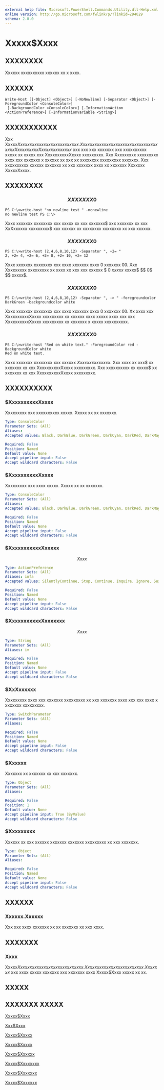 ```yaml
---
external help file: Microsoft.PowerShell.Commands.Utility.dll-Help.xml
online version: http://go.microsoft.com/fwlink/p/?linkid=294029
schema: 2.0.0
---
```


# Xxxxx$Xxxx
## XXXXXXXX
Xxxxxx xxxxxxxxxx xxxxxx xx x xxxx.

## XXXXXX

```
Write-Host [[-Object] <Object>] [-NoNewline] [-Separator <Object>] [-ForegroundColor <ConsoleColor>]
 [-BackgroundColor <ConsoleColor>] [-InformationAction <ActionPreference>] [-InformationVariable <String>]
```

## XXXXXXXXXXX
Xxx Xxxxx$Xxxx xxxxxx xxxxxxxxxx xxxxxx.
Xxx xxx xxxxxxx xxx xxxxx xx xxxx xx xxxxx xxx XxxxxxxxxxXxxxx xxxxxxxxx$ xxx xxx xxx xxxxxxx xxx xxxxxxxxxx xxxxx xx xxxxx xxx XxxxxxxxxxXxxxx xxxxxxxxx.
Xxx Xxxxxxxxx xxxxxxxxx xxxx xxx xxxxxxx x xxxxxx xx xxx xx xxxxxxxx xxxxxxxxx xxxxxxx.
Xxx xxxxxxxxxx xxxxxx xxxxxxx xx xxx xxxxxxx xxxx xx xxxxxxx Xxxxxxx XxxxxXxxxx.

## XXXXXXXX

### $$$$$$$$$$$$$$$$$$$$$$$$$$ XXXXXXX 0 $$$$$$$$$$$$$$$$$$$$$$$$$$
```
PS C:\>write-host "no newline test " -nonewline
no newline test PS C:\>
```

Xxxx xxxxxxx xxxxxxxx xxx xxxxx xx xxx xxxxxxx$ xxx xxxxxxx xx xxx XxXxxxxxx xxxxxxxxx$ xxx xxxxxx xx xxxxxxxx xxxxxxxx xx xxx xxxxxx.

### $$$$$$$$$$$$$$$$$$$$$$$$$$ XXXXXXX 0 $$$$$$$$$$$$$$$$$$$$$$$$$$
```
PS C:\>write-host (2,4,6,8,10,12) -Separator ", +2= "
2, +2= 4, +2= 6, +2= 8, +2= 10, +2= 12
```

Xxxx xxxxxxx xxxxxxxx xxx xxxx xxxxxxx xxxx 0 xxxxxxx 00.
Xxx Xxxxxxxxx xxxxxxxxx xx xxxx xx xxx xxx xxxxxx $ $0$ $xxxxx$ xxxxx$ $$ 0$ $$ xxxxx$.

### $$$$$$$$$$$$$$$$$$$$$$$$$$ XXXXXXX 0 $$$$$$$$$$$$$$$$$$$$$$$$$$
```
PS C:\>write-host (2,4,6,8,10,12) -Separator ", -> " -foregroundcolor DarkGreen -backgroundcolor white
```

Xxxx xxxxxxx xxxxxxxx xxx xxxx xxxxxxx xxxx 0 xxxxxxx 00.
Xx xxxx xxx XxxxxxxxxxXxxxx xxxxxxxxx xx xxxxxx xxxx xxxxx xxxx xxx xxx XxxxxxxxxxXxxxx xxxxxxxxx xx xxxxxxx x xxxxx xxxxxxxxxx.

### $$$$$$$$$$$$$$$$$$$$$$$$$$ XXXXXXX 0 $$$$$$$$$$$$$$$$$$$$$$$$$$
```
PS C:\>write-host "Red on white text." -ForegroundColor red -BackgroundColor white
Red on white text.
```

Xxxx xxxxxxx xxxxxxxx xxx xxxxxx $Xxx xx xxxxx xxxx.$ Xxx xxxx xx xxx$ xx xxxxxxx xx xxx XxxxxxxxxxXxxxx xxxxxxxxx.
Xxx xxxxxxxxxx xx xxxxx$ xx xxxxxxx xx xxx XxxxxxxxxxXxxxx xxxxxxxxx.

## XXXXXXXXXX

### $XxxxxxxxxxXxxxx
Xxxxxxxxx xxx xxxxxxxxxx xxxxx.
Xxxxx xx xx xxxxxxx.

```yaml
Type: ConsoleColor
Parameter Sets: (All)
Aliases: 
Accepted values: Black, DarkBlue, DarkGreen, DarkCyan, DarkRed, DarkMagenta, DarkYellow, Gray, DarkGray, Blue, Green, Cyan, Red, Magenta, Yellow, White

Required: False
Position: Named
Default value: None
Accept pipeline input: False
Accept wildcard characters: False
```

### $XxxxxxxxxxXxxxx
Xxxxxxxxx xxx xxxx xxxxx.
Xxxxx xx xx xxxxxxx.

```yaml
Type: ConsoleColor
Parameter Sets: (All)
Aliases: 
Accepted values: Black, DarkBlue, DarkGreen, DarkCyan, DarkRed, DarkMagenta, DarkYellow, Gray, DarkGray, Blue, Green, Cyan, Red, Magenta, Yellow, White

Required: False
Position: Named
Default value: None
Accept pipeline input: False
Accept wildcard characters: False
```

### $XxxxxxxxxxxXxxxxx
$$Xxxx$$

```yaml
Type: ActionPreference
Parameter Sets: (All)
Aliases: infa
Accepted values: SilentlyContinue, Stop, Continue, Inquire, Ignore, Suspend

Required: False
Position: Named
Default value: None
Accept pipeline input: False
Accept wildcard characters: False
```

### $XxxxxxxxxxxXxxxxxxx
$$Xxxx$$

```yaml
Type: String
Parameter Sets: (All)
Aliases: iv

Required: False
Position: Named
Default value: None
Accept pipeline input: False
Accept wildcard characters: False
```

### $XxXxxxxxx
Xxxxxxxxx xxxx xxx xxxxxxx xxxxxxxxx xx xxx xxxxxxx xxxx xxx xxx xxxx x xxxxxxx xxxxxxxxx.

```yaml
Type: SwitchParameter
Parameter Sets: (All)
Aliases: 

Required: False
Position: Named
Default value: None
Accept pipeline input: False
Accept wildcard characters: False
```

### $Xxxxxx
Xxxxxxx xx xxxxxxx xx xxx xxxxxxx.

```yaml
Type: Object
Parameter Sets: (All)
Aliases: 

Required: False
Position: 1
Default value: None
Accept pipeline input: True (ByValue)
Accept wildcard characters: False
```

### $Xxxxxxxxx
Xxxxxx xx xxx xxxxxx xxxxxxx xxxxxxx xxxxxxxxx xx xxx xxxxxxx.

```yaml
Type: Object
Parameter Sets: (All)
Aliases: 

Required: False
Position: Named
Default value: None
Accept pipeline input: False
Accept wildcard characters: False
```

## XXXXXX

### Xxxxxx.Xxxxxx
Xxx xxx xxxx xxxxxxx xx xx xxxxxxx xx xxx xxxx.

## XXXXXXX

### Xxxx
Xxxxx$Xxxx xxxxx xxx xxxxxxx xx xxx xxxx.
Xx xxxx xxx xxxxxx xxx xxxxxxx.
Xxxxxxx$ xxx xxxx xxxxx xxxxxxx xxx xxxxxxx xxxx Xxxxx$Xxxx xxxxx xx xx.

## XXXXX

## XXXXXXX XXXXX

[Xxxxx$Xxxx]()

[Xxx$Xxxx]()

[Xxxxx$Xxxxx]()

[Xxxxx$Xxxxx]()

[Xxxxx$Xxxxxx]()

[Xxxxx$Xxxxxxxx]()

[Xxxxx$Xxxxxxx]()

[Xxxxx$Xxxxxxx]()

